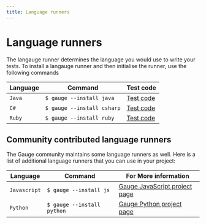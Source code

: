 ```yaml
---
title: Language runners
---
```


# Language runners
The langauge runner determines the language you would use to write your tests. To install a langauge runner and then initialise the runner, use the following commands

| Language | Command | Test code |
| -- | -- | -- |
| `Java` | ``$ gauge --install java`` | [Test code](../test_code/java/java.md) |
| `C#` | ``$ gauge --install csharp`` | [Test code](../test_code/csharp/csharp.md) |
| `Ruby` | ``$ gauge --install ruby`` | [Test code](../test_code/ruby/ruby.md) |

## Community contributed language runners

The Gauge community maintains some language runners as well. Here is a list of additional language runners that you can use in your project:

| Language | Command | For More information|
| -- | -- | -- |
| `Javascript` | ``$ gauge --install js`` | [Gauge JavaScript project page](http://github.com/getgauge-contrib/gauge-js) |
| `Python` | ``$ gauge --install python`` | [Gauge Python project page](http://github.com/kashishm/gauge-python) |
